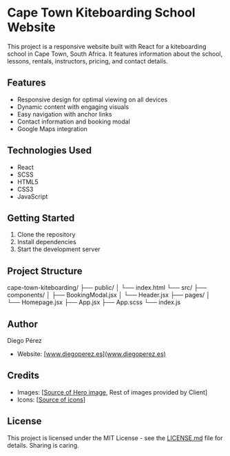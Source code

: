 # Cape Town Kiteboarding School Website

This project is a responsive website built with React for a kiteboarding school in Cape Town, South Africa. It features information about the school, lessons, rentals, instructors, pricing, and contact details.

## Features

* Responsive design for optimal viewing on all devices
* Dynamic content with engaging visuals
* Easy navigation with anchor links
* Contact information and booking modal
* Google Maps integration

## Technologies Used

* React
* SCSS
* HTML5
* CSS3
* JavaScript

## Getting Started

1.  Clone the repository
2.  Install dependencies
3.  Start the development server

## Project Structure
cape-town-kiteboarding/
├── public/
│   └── index.html
└── src/
├── components/
│   ├── BookingModal.jsx
│   └── Header.jsx
├── pages/
│   └── Homepage.jsx
├── App.jsx
├── App.scss
└── index.js
## Author

Diego Pérez

* Website: [www.diegoperez.es](www.diegoperez.es)

## Credits

* Images: [[Source of Hero image](https://upload.wikimedia.org/wikipedia/commons/5/59/Bloubergstrand_wza.jpg), Rest of images provided by Client]
* Icons: [[Source of icons](https://www.flaticon.com/)]

## License
This project is licensed under the MIT License - see the [LICENSE.md](LICENSE.md) file for details.
Sharing is caring.